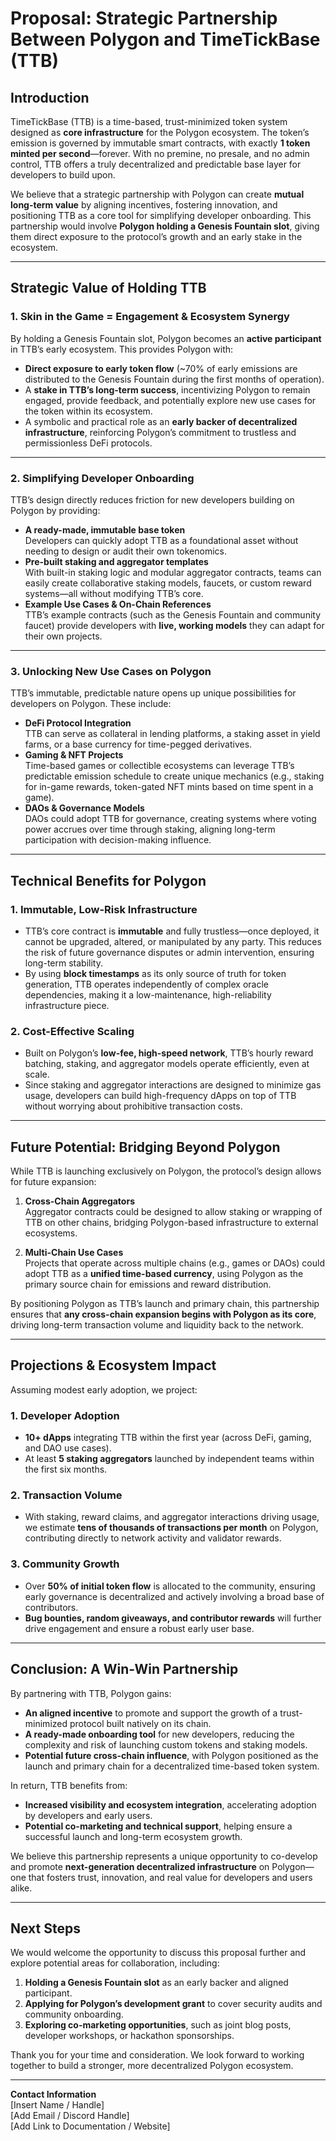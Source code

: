# Proposal: Strategic Partnership Between Polygon and TimeTickBase (TTB)

## Introduction

TimeTickBase (TTB) is a time-based, trust-minimized token system designed as **core infrastructure** for the Polygon ecosystem. The token’s emission is governed by immutable smart contracts, with exactly **1 token minted per second**—forever. With no premine, no presale, and no admin control, TTB offers a truly decentralized and predictable base layer for developers to build upon.

We believe that a strategic partnership with Polygon can create **mutual long-term value** by aligning incentives, fostering innovation, and positioning TTB as a core tool for simplifying developer onboarding. This partnership would involve **Polygon holding a Genesis Fountain slot**, giving them direct exposure to the protocol’s growth and an early stake in the ecosystem.

---

## Strategic Value of Holding TTB

### 1. Skin in the Game = Engagement & Ecosystem Synergy

By holding a Genesis Fountain slot, Polygon becomes an **active participant** in TTB’s early ecosystem. This provides Polygon with:

- **Direct exposure to early token flow** (~70% of early emissions are distributed to the Genesis Fountain during the first months of operation).
- A **stake in TTB’s long-term success**, incentivizing Polygon to remain engaged, provide feedback, and potentially explore new use cases for the token within its ecosystem.
- A symbolic and practical role as an **early backer of decentralized infrastructure**, reinforcing Polygon’s commitment to trustless and permissionless DeFi protocols.

---

### 2. Simplifying Developer Onboarding

TTB’s design directly reduces friction for new developers building on Polygon by providing:

- **A ready-made, immutable base token**  
  Developers can quickly adopt TTB as a foundational asset without needing to design or audit their own tokenomics.
- **Pre-built staking and aggregator templates**  
  With built-in staking logic and modular aggregator contracts, teams can easily create collaborative staking models, faucets, or custom reward systems—all without modifying TTB’s core.
- **Example Use Cases & On-Chain References**  
  TTB’s example contracts (such as the Genesis Fountain and community faucet) provide developers with **live, working models** they can adapt for their own projects.

---

### 3. Unlocking New Use Cases on Polygon

TTB’s immutable, predictable nature opens up unique possibilities for developers on Polygon. These include:

- **DeFi Protocol Integration**  
  TTB can serve as collateral in lending platforms, a staking asset in yield farms, or a base currency for time-pegged derivatives.
- **Gaming & NFT Projects**  
  Time-based games or collectible ecosystems can leverage TTB’s predictable emission schedule to create unique mechanics (e.g., staking for in-game rewards, token-gated NFT mints based on time spent in a game).
- **DAOs & Governance Models**  
  DAOs could adopt TTB for governance, creating systems where voting power accrues over time through staking, aligning long-term participation with decision-making influence.

---

## Technical Benefits for Polygon

### 1. Immutable, Low-Risk Infrastructure

- TTB’s core contract is **immutable** and fully trustless—once deployed, it cannot be upgraded, altered, or manipulated by any party. This reduces the risk of future governance disputes or admin intervention, ensuring long-term stability.
- By using **block timestamps** as its only source of truth for token generation, TTB operates independently of complex oracle dependencies, making it a low-maintenance, high-reliability infrastructure piece.

### 2. Cost-Effective Scaling

- Built on Polygon’s **low-fee, high-speed network**, TTB’s hourly reward batching, staking, and aggregator models operate efficiently, even at scale.
- Since staking and aggregator interactions are designed to minimize gas usage, developers can build high-frequency dApps on top of TTB without worrying about prohibitive transaction costs.

---

## Future Potential: Bridging Beyond Polygon

While TTB is launching exclusively on Polygon, the protocol’s design allows for future expansion:

1. **Cross-Chain Aggregators**  
   Aggregator contracts could be designed to allow staking or wrapping of TTB on other chains, bridging Polygon-based infrastructure to external ecosystems.

2. **Multi-Chain Use Cases**  
   Projects that operate across multiple chains (e.g., games or DAOs) could adopt TTB as a **unified time-based currency**, using Polygon as the primary source chain for emissions and reward distribution.

By positioning Polygon as TTB’s launch and primary chain, this partnership ensures that **any cross-chain expansion begins with Polygon as its core**, driving long-term transaction volume and liquidity back to the network.

---

## Projections & Ecosystem Impact

Assuming modest early adoption, we project:

### 1. Developer Adoption
- **10+ dApps** integrating TTB within the first year (across DeFi, gaming, and DAO use cases).
- At least **5 staking aggregators** launched by independent teams within the first six months.

### 2. Transaction Volume
- With staking, reward claims, and aggregator interactions driving usage, we estimate **tens of thousands of transactions per month** on Polygon, contributing directly to network activity and validator rewards.

### 3. Community Growth
- Over **50% of initial token flow** is allocated to the community, ensuring early governance is decentralized and actively involving a broad base of contributors.
- **Bug bounties, random giveaways, and contributor rewards** will further drive engagement and ensure a robust early user base.

---

## Conclusion: A Win-Win Partnership

By partnering with TTB, Polygon gains:

- **An aligned incentive** to promote and support the growth of a trust-minimized protocol built natively on its chain.
- **A ready-made onboarding tool** for new developers, reducing the complexity and risk of launching custom tokens and staking models.
- **Potential future cross-chain influence**, with Polygon positioned as the launch and primary chain for a decentralized time-based token system.

In return, TTB benefits from:

- **Increased visibility and ecosystem integration**, accelerating adoption by developers and early users.
- **Potential co-marketing and technical support**, helping ensure a successful launch and long-term ecosystem growth.

We believe this partnership represents a unique opportunity to co-develop and promote **next-generation decentralized infrastructure** on Polygon—one that fosters trust, innovation, and real value for developers and users alike.

---

## Next Steps

We would welcome the opportunity to discuss this proposal further and explore potential areas for collaboration, including:

1. **Holding a Genesis Fountain slot** as an early backer and aligned participant.
2. **Applying for Polygon’s development grant** to cover security audits and community onboarding.
3. **Exploring co-marketing opportunities**, such as joint blog posts, developer workshops, or hackathon sponsorships.

Thank you for your time and consideration. We look forward to working together to build a stronger, more decentralized Polygon ecosystem.

---

**Contact Information**  
[Insert Name / Handle]  
[Add Email / Discord Handle]  
[Add Link to Documentation / Website]

